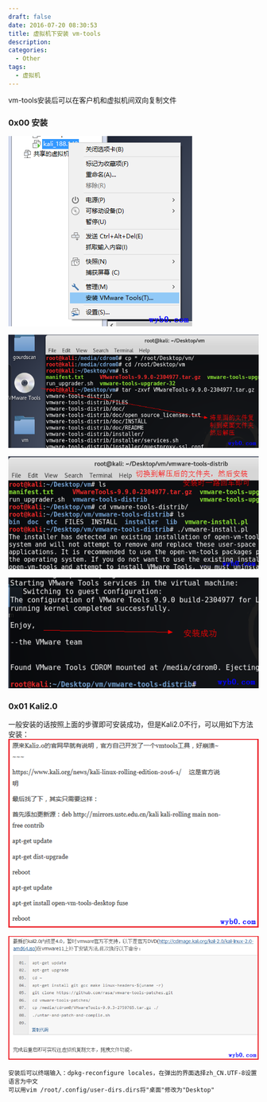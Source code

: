 ```yaml
---
draft: false
date: 2016-07-20 08:30:53
title: 虚拟机下安装 vm-tools
description: 
categories:
  - Other
tags:
  - 虚拟机
---
```


vm-tools安装后可以在客户机和虚拟机间双向复制文件

### 0x00 安装
![vm-tools挂载光盘](/img/post/vm_tools_mount_cd.png)

![vm-tools拷贝并解压安装包](/img/post/vm_tools_copy_and_unzip.png)

![vm-tools安装](/img/post/vm_tools_install.png)

![vm-tools安装完成](/img/post/vm_tools_install_complete.png)

### 0x01 Kali2.0
一般安装的话按照上面的步骤即可安装成功，但是Kali2.0不行，可以用如下方法安装：
![vm-tools在Kali2.0下的安装1](/img/post/vm_tools_kali2.0_install1.png)

![vm-tools在Kali2.0下的安装2](/img/post/vm_tools_kali2.0_install2.png)

```
安装后可以终端输入：dpkg-reconfigure locales，在弹出的界面选择zh_CN.UTF-8设置语言为中文
可以用vim /root/.config/user-dirs.dirs将"桌面"修改为"Desktop"
```